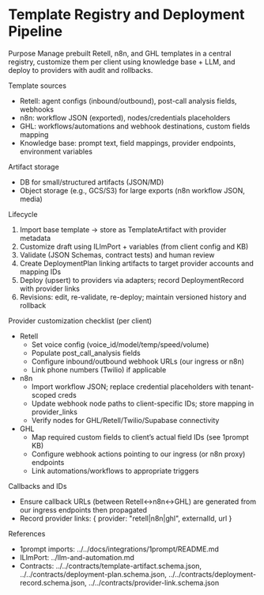 # Template Registry and Deployment Pipeline

Purpose
Manage prebuilt Retell, n8n, and GHL templates in a central registry, customize them per client using knowledge base + LLM, and deploy to providers with audit and rollbacks.

Template sources
- Retell: agent configs (inbound/outbound), post-call analysis fields, webhooks
- n8n: workflow JSON (exported), nodes/credentials placeholders
- GHL: workflows/automations and webhook destinations, custom fields mapping
- Knowledge base: prompt text, field mappings, provider endpoints, environment variables

Artifact storage
- DB for small/structured artifacts (JSON/MD)
- Object storage (e.g., GCS/S3) for large exports (n8n workflow JSON, media)

Lifecycle
1) Import base template → store as TemplateArtifact with provider metadata
2) Customize draft using ILlmPort + variables (from client config and KB)
3) Validate (JSON Schemas, contract tests) and human review
4) Create DeploymentPlan linking artifacts to target provider accounts and mapping IDs
5) Deploy (upsert) to providers via adapters; record DeploymentRecord with provider links
6) Revisions: edit, re-validate, re-deploy; maintain versioned history and rollback

Provider customization checklist (per client)
- Retell
  - Set voice config (voice_id/model/temp/speed/volume)
  - Populate post_call_analysis fields
  - Configure inbound/outbound webhook URLs (our ingress or n8n)
  - Link phone numbers (Twilio) if applicable
- n8n
  - Import workflow JSON; replace credential placeholders with tenant-scoped creds
  - Update webhook node paths to client-specific IDs; store mapping in provider_links
  - Verify nodes for GHL/Retell/Twilio/Supabase connectivity
- GHL
  - Map required custom fields to client’s actual field IDs (see 1prompt KB)
  - Configure webhook actions pointing to our ingress (or n8n proxy) endpoints
  - Link automations/workflows to appropriate triggers

Callbacks and IDs
- Ensure callback URLs (between Retell↔n8n↔GHL) are generated from our ingress endpoints then propagated
- Record provider links: { provider: "retell|n8n|ghl", externalId, url }

References
- 1prompt imports: ../../docs/integrations/1prompt/README.md
- ILlmPort: ../llm-and-automation.md
- Contracts: ../../contracts/template-artifact.schema.json, ../../contracts/deployment-plan.schema.json, ../../contracts/deployment-record.schema.json, ../../contracts/provider-link.schema.json
